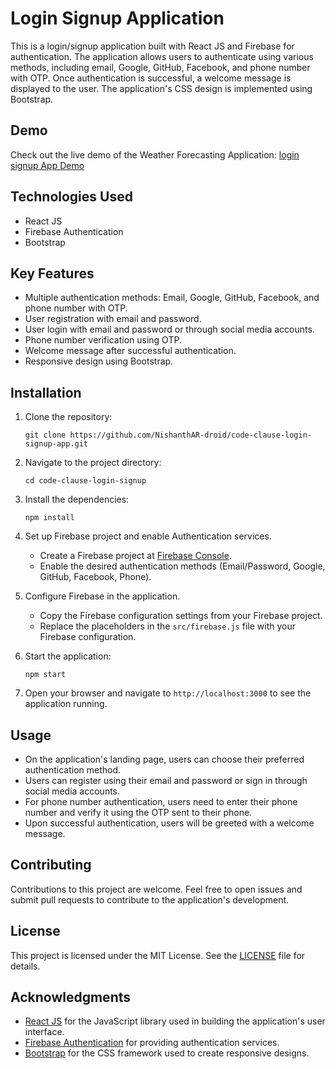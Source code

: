 # Login Signup Application

This is a login/signup application built with React JS and Firebase for authentication. The application allows users to authenticate using various methods, including email, Google, GitHub, Facebook, and phone number with OTP. Once authentication is successful, a welcome message is displayed to the user. The application's CSS design is implemented using Bootstrap.

## Demo
Check out the live demo of the Weather Forecasting Application: [login signup App Demo](https://nishanthar-droid.github.io/code-clause-login-signup-app/)

## Technologies Used

- React JS
- Firebase Authentication
- Bootstrap

## Key Features

- Multiple authentication methods: Email, Google, GitHub, Facebook, and phone number with OTP.
- User registration with email and password.
- User login with email and password or through social media accounts.
- Phone number verification using OTP.
- Welcome message after successful authentication.
- Responsive design using Bootstrap.

## Installation

1. Clone the repository:
   ```
   git clone https://github.com/NishanthAR-droid/code-clause-login-signup-app.git
   ```

2. Navigate to the project directory:
   ```
   cd code-clause-login-signup
   ```

3. Install the dependencies:
   ```
   npm install
   ```

4. Set up Firebase project and enable Authentication services.
   - Create a Firebase project at [Firebase Console](https://console.firebase.google.com/).
   - Enable the desired authentication methods (Email/Password, Google, GitHub, Facebook, Phone).

5. Configure Firebase in the application.
   - Copy the Firebase configuration settings from your Firebase project.
   - Replace the placeholders in the `src/firebase.js` file with your Firebase configuration.

6. Start the application:
   ```
   npm start
   ```

7. Open your browser and navigate to `http://localhost:3000` to see the application running.

## Usage

- On the application's landing page, users can choose their preferred authentication method.
- Users can register using their email and password or sign in through social media accounts.
- For phone number authentication, users need to enter their phone number and verify it using the OTP sent to their phone.
- Upon successful authentication, users will be greeted with a welcome message.

## Contributing

Contributions to this project are welcome. Feel free to open issues and submit pull requests to contribute to the application's development.

## License

This project is licensed under the MIT License. See the [LICENSE](LICENSE) file for details.

## Acknowledgments

- [React JS](https://reactjs.org/) for the JavaScript library used in building the application's user interface.
- [Firebase Authentication](https://firebase.google.com/products/auth) for providing authentication services.
- [Bootstrap](https://getbootstrap.com/) for the CSS framework used to create responsive designs.
